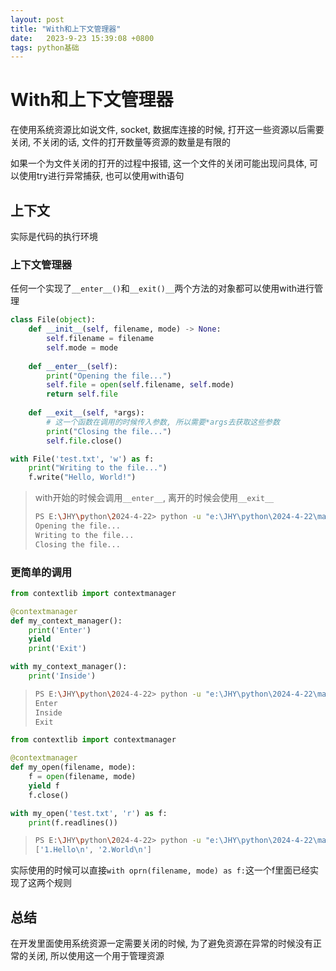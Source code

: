```yaml
---
layout: post
title: "With和上下文管理器" 
date:   2023-9-23 15:39:08 +0800
tags: python基础
---
```


# With和上下文管理器

在使用系统资源比如说文件, socket, 数据库连接的时候, 打开这一些资源以后需要关闭, 不关闭的话, 文件的打开数量等资源的数量是有限的

如果一个为文件关闭的打开的过程中报错, 这一个文件的关闭可能出现问具体, 可以使用try进行异常捕获, 也可以使用with语句

## 上下文

实际是代码的执行环境

### 上下文管理器

任何一个实现了`__enter__()`和`__exit()__`两个方法的对象都可以使用with进行管理

```python
class File(object):
    def __init__(self, filename, mode) -> None:
        self.filename = filename
        self.mode = mode
    
    def __enter__(self):
        print("Opening the file...")
        self.file = open(self.filename, self.mode)
        return self.file
    
    def __exit__(self, *args):
        # 这一个函数在调用的时候传入参数, 所以需要*args去获取这些参数
        print("Closing the file...")
        self.file.close()

with File('test.txt', 'w') as f:
    print("Writing to the file...")
    f.write("Hello, World!")
```

> with开始的时候会调用`__enter__`, 离开的时候会使用`__exit__`
>
> ```bash
> PS E:\JHY\python\2024-4-22> python -u "e:\JHY\python\2024-4-22\main.py"
> Opening the file...
> Writing to the file...      
> Closing the file...
> ```

### 更简单的调用

```python
from contextlib import contextmanager

@contextmanager
def my_context_manager():
    print('Enter')
    yield
    print('Exit')

with my_context_manager():
    print('Inside')
```

> ```bash
> PS E:\JHY\python\2024-4-22> python -u "e:\JHY\python\2024-4-22\main.py"
> Enter
> Inside
> Exit
> ```

```python
from contextlib import contextmanager

@contextmanager
def my_open(filename, mode):
    f = open(filename, mode)
    yield f
    f.close()

with my_open('test.txt', 'r') as f:
    print(f.readlines())
```

> ```bash
> PS E:\JHY\python\2024-4-22> python -u "e:\JHY\python\2024-4-22\main.py"
> ['1.Hello\n', '2.World\n']
> ```

实际使用的时候可以直接`with oprn(filename, mode) as f:`这一个f里面已经实现了这两个规则

## 总结

在开发里面使用系统资源一定需要关闭的时候, 为了避免资源在异常的时候没有正常的关闭, 所以使用这一个用于管理资源

